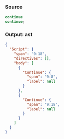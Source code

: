 ### Source
```js check-format:no
continue
continue;
```

### Output: ast
```json
{
  "Script": {
    "span": "0:18",
    "directives": [],
    "body": [
      {
        "Continue": {
          "span": "0:8",
          "label": null
        }
      },
      {
        "Continue": {
          "span": "9:18",
          "label": null
        }
      }
    ]
  }
}
```
